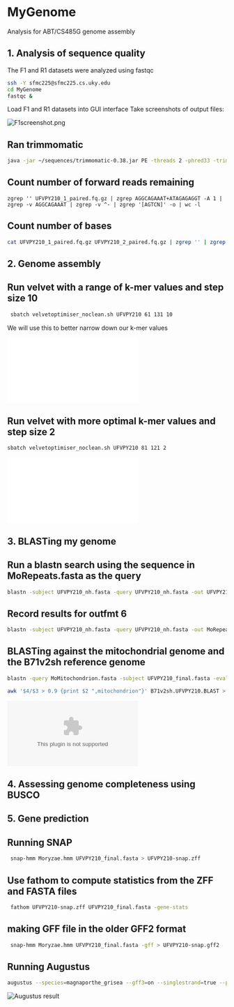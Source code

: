 # MyGenome
Analysis for ABT/CS485G genome assembly

## 1. Analysis of sequence quality
The F1 and R1 datasets were analyzed using fastqc
```bash
ssh -Y sfmc225@sfmc225.cs.uky.edu
cd MyGenome
fastqc &
```

Load F1 and R1 datasets into GUI interface
Take screenshots of output files:

![F1screenshot.png](/data/F1screenshot.png)

## Ran trimmomatic
```bash
java -jar ~/sequences/trimmomatic-0.38.jar PE -threads 2 -phred33 -trimlog UFVPY210_errorlog.txt UFVPY210_1.fq.gz UFVPY210_2.fq.gz UFVPY210_1_paired.fq.gz UFVPY210_1_unpaired.fq.gz UFVPY210_2_paired.fq.gz UFVPY210_2_unpared.fq.gz ILLUMINACLIP:adaptors.fasta:2:30:10 SLIDINGWINDOW:20:20 MINLEN:120
```

## Count number of forward reads remaining
```
zgrep '' UFVPY210_1_paired.fq.gz | zgrep AGGCAGAAAT+ATAGAGAGGT -A 1 | zgrep -v AGGCAGAAAT | zgrep -v ^- | zgrep '[AGTCN]' -o | wc -l
```

## Count number of bases
```bash
cat UFVPY210_1_paired.fq.gz UFVPY210_2_paired.fq.gz | zgrep '' | zgrep AGGCAGAAAT+ATAGAGAGGT -A 1 | zgrep -v AGGCAGAAAT | zgrep -v ^- | zgrep '[AGTCN]' -o | wc -l
```

## 2. Genome assembly

## Run velvet with a range of k-mer values and step size 10
```bash
 sbatch velvetoptimiser_noclean.sh UFVPY210 61 131 10
```
We will use this to better narrow down our k-mer values

![Output](Data/velvet_61_131_10_output.txt)

## Run velvet with more optimal k-mer values and step size 2
```bash
sbatch velvetoptimiser_noclean.sh UFVPY210 81 121 2
```

![Output](Data/velvet_81_121_2_output.txt)

## 3. BLASTing my genome

## Run a blastn search using the sequence in MoRepeats.fasta as the query

```bash
blastn -subject UFVPY210_nh.fasta -query UFVPY210_nh.fasta -out UFVPY210_genomeBLASTn0 -evalue 1e-20 -outfmt 0
```

## Record results for outfmt 6

```bash
blastn -subject UFVPY210_nh.fasta -query UFVPY210_nh.fasta -out MoRepeats.UFVPY210_genomeBLASTn6 -evalue 1e-20 -outfmt 6
```

## BLASTing against the mitochondrial genome and the B71v2sh reference genome


```bash
blastn -query MoMitochondrion.fasta -subject UFVPY210_final.fasta -evalue 1e-50 -max_target_seqs 20000 -outfmt '6 qseqid sseqid slen length qstart qend sstart sed btop' -out MoMitochondrion.MyGenome.BLAST
```

```bash
awk '$4/$3 > 0.9 {print $2 ",mitochondrion"}' B71v2sh.UFVPY210.BLAST > UFVPY210_mitochondrion.csv
```

![Result CSV file](Data/UFVPY210_mitochondrion.csv)

## 4. Assessing genome completeness using BUSCO

## 5. Gene prediction

## Running SNAP

```bash
 snap-hmm Moryzae.hmm UFVPY210_final.fasta > UFVPY210-snap.zff
```

## Use fathom to compute statistics from the ZFF and FASTA files
```bash
 fathom UFVPY210-snap.zff UFVPY210_final.fasta -gene-stats
```

## making GFF file in the older GFF2 format

```bash
 snap-hmm Moryzae.hmm UFVPY210_final.fasta -gff > UFVPY210-snap.gff2
```

## Running Augustus
```bash
augustus --species=magnaporthe_grisea --gff3=on --singlestrand=true --progress=true ../snap/UFVPY210_final.fasta > UFVPY210-augustus.gff3
```
![Augustus result](Data/UFVPY210-augustus.gff3)



